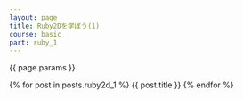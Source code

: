 ```yaml
---
layout: page
title: Ruby2Dを学ぼう(1)
course: basic
part: ruby_1
---
```


{{ page.params }}

{% for post in posts.ruby2d_1 %}
  {{ post.title }}
{% endfor %}